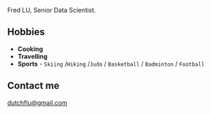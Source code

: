 Fred LU, Senior Data Scientist.

## Hobbies

- **Cooking**
- **Travelling**
- **Sports** -  `Skiing` /`Hiking` /`Judo` / `Basketball` / `Badminton` / `Football`

## Contact me

[dutchflu@gmail.com](mailto:dutchflu@gmail.com)